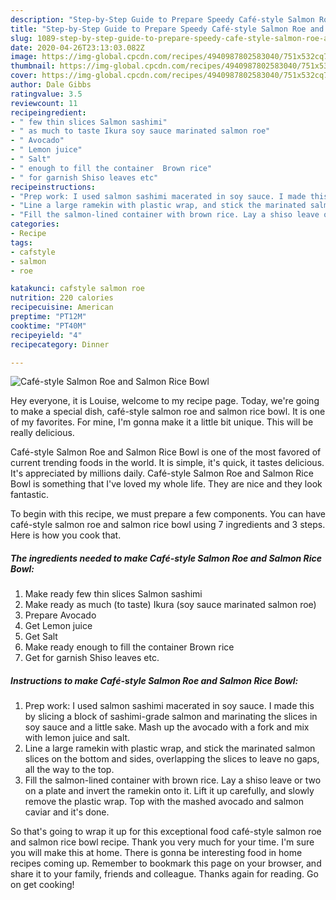```yaml
---
description: "Step-by-Step Guide to Prepare Speedy Café-style Salmon Roe and Salmon Rice Bowl"
title: "Step-by-Step Guide to Prepare Speedy Café-style Salmon Roe and Salmon Rice Bowl"
slug: 1089-step-by-step-guide-to-prepare-speedy-cafe-style-salmon-roe-and-salmon-rice-bowl
date: 2020-04-26T23:13:03.082Z
image: https://img-global.cpcdn.com/recipes/4940987802583040/751x532cq70/cafe-style-salmon-roe-and-salmon-rice-bowl-recipe-main-photo.jpg
thumbnail: https://img-global.cpcdn.com/recipes/4940987802583040/751x532cq70/cafe-style-salmon-roe-and-salmon-rice-bowl-recipe-main-photo.jpg
cover: https://img-global.cpcdn.com/recipes/4940987802583040/751x532cq70/cafe-style-salmon-roe-and-salmon-rice-bowl-recipe-main-photo.jpg
author: Dale Gibbs
ratingvalue: 3.5
reviewcount: 11
recipeingredient:
- " few thin slices Salmon sashimi"
- " as much to taste Ikura soy sauce marinated salmon roe"
- " Avocado"
- " Lemon juice"
- " Salt"
- " enough to fill the container  Brown rice"
- " for garnish Shiso leaves etc"
recipeinstructions:
- "Prep work: I used salmon sashimi macerated in soy sauce. I made this by slicing a block of sashimi-grade salmon and marinating the slices in soy sauce and a little sake. Mash up the avocado with a fork and mix with lemon juice and salt."
- "Line a large ramekin with plastic wrap, and stick the marinated salmon slices on the bottom and sides, overlapping the slices to leave no gaps, all the way to the top."
- "Fill the salmon-lined container with brown rice. Lay a shiso leave or two on a plate and invert the ramekin onto it. Lift it up carefully, and slowly remove the plastic wrap. Top with the mashed avocado and salmon caviar and it&#39;s done."
categories:
- Recipe
tags:
- cafstyle
- salmon
- roe

katakunci: cafstyle salmon roe 
nutrition: 220 calories
recipecuisine: American
preptime: "PT12M"
cooktime: "PT40M"
recipeyield: "4"
recipecategory: Dinner

---
```



![Café-style Salmon Roe and Salmon Rice Bowl](https://img-global.cpcdn.com/recipes/4940987802583040/751x532cq70/cafe-style-salmon-roe-and-salmon-rice-bowl-recipe-main-photo.jpg)

Hey everyone, it is Louise, welcome to my recipe page. Today, we're going to make a special dish, café-style salmon roe and salmon rice bowl. It is one of my favorites. For mine, I'm gonna make it a little bit unique. This will be really delicious.

Café-style Salmon Roe and Salmon Rice Bowl is one of the most favored of current trending foods in the world. It is simple, it's quick, it tastes delicious. It's appreciated by millions daily. Café-style Salmon Roe and Salmon Rice Bowl is something that I've loved my whole life. They are nice and they look fantastic.




To begin with this recipe, we must prepare a few components. You can have café-style salmon roe and salmon rice bowl using 7 ingredients and 3 steps. Here is how you cook that.

<!--inarticleads1-->

##### The ingredients needed to make Café-style Salmon Roe and Salmon Rice Bowl:

1. Make ready  few thin slices Salmon sashimi
1. Make ready  as much (to taste) Ikura (soy sauce marinated salmon roe)
1. Prepare  Avocado
1. Get  Lemon juice
1. Get  Salt
1. Make ready  enough to fill the container  Brown rice
1. Get  for garnish Shiso leaves etc.




<!--inarticleads2-->

##### Instructions to make Café-style Salmon Roe and Salmon Rice Bowl:

1. Prep work: I used salmon sashimi macerated in soy sauce. I made this by slicing a block of sashimi-grade salmon and marinating the slices in soy sauce and a little sake. Mash up the avocado with a fork and mix with lemon juice and salt.
1. Line a large ramekin with plastic wrap, and stick the marinated salmon slices on the bottom and sides, overlapping the slices to leave no gaps, all the way to the top.
1. Fill the salmon-lined container with brown rice. Lay a shiso leave or two on a plate and invert the ramekin onto it. Lift it up carefully, and slowly remove the plastic wrap. Top with the mashed avocado and salmon caviar and it&#39;s done.




So that's going to wrap it up for this exceptional food café-style salmon roe and salmon rice bowl recipe. Thank you very much for your time. I'm sure you will make this at home. There is gonna be interesting food in home recipes coming up. Remember to bookmark this page on your browser, and share it to your family, friends and colleague. Thanks again for reading. Go on get cooking!
